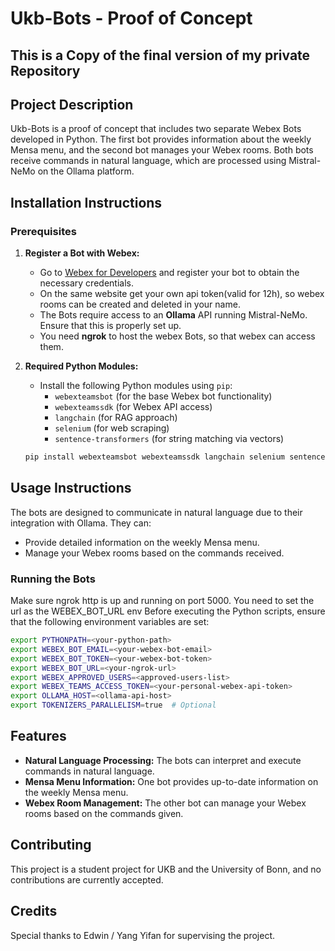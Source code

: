 # Ukb-Bots - Proof of Concept
## This is a Copy of the final version of my private Repository

## Project Description
Ukb-Bots is a proof of concept that includes two separate Webex Bots developed in Python. The first bot provides information about the weekly Mensa menu, and the second bot manages your Webex rooms. Both bots receive commands in natural language, which are processed using Mistral-NeMo on the Ollama platform.

## Installation Instructions

### Prerequisites
1. **Register a Bot with Webex:**
   - Go to [Webex for Developers](https://developer.webex.com) and register your bot to obtain the necessary credentials.
   - On the same website get your own api token(valid for 12h), so webex rooms can be created and deleted in your name.
   - The Bots require access to an **Ollama** API running Mistral-NeMo. Ensure that this is properly set up.
   - You need **ngrok** to host the webex Bots, so that webex can access them.

2. **Required Python Modules:**
   - Install the following Python modules using `pip`:
     - `webexteamsbot` (for the base Webex bot functionality)
     - `webexteamssdk` (for Webex API access)
     - `langchain` (for RAG approach)
     - `selenium` (for web scraping)
     - `sentence-transformers` (for string matching via vectors)

   ```bash
   pip install webexteamsbot webexteamssdk langchain selenium sentence-transformers
   ```

## Usage Instructions
The bots are designed to communicate in natural language due to their integration with Ollama. They can:
- Provide detailed information on the weekly Mensa menu.
- Manage your Webex rooms based on the commands received.

### Running the Bots
Make sure ngrok http is up and running on port 5000. You need to set the url as the WEBEX_BOT_URL env
Before executing the Python scripts, ensure that the following environment variables are set:

```bash
export PYTHONPATH=<your-python-path>
export WEBEX_BOT_EMAIL=<your-webex-bot-email>
export WEBEX_BOT_TOKEN=<your-webex-bot-token>
export WEBEX_BOT_URL=<your-ngrok-url>
export WEBEX_APPROVED_USERS=<approved-users-list>
export WEBEX_TEAMS_ACCESS_TOKEN=<your-personal-webex-api-token>
export OLLAMA_HOST=<ollama-api-host>
export TOKENIZERS_PARALLELISM=true  # Optional
```

## Features
- **Natural Language Processing:** The bots can interpret and execute commands in natural language.
- **Mensa Menu Information:** One bot provides up-to-date information on the weekly Mensa menu.
- **Webex Room Management:** The other bot can manage your Webex rooms based on the commands given.

## Contributing
This project is a student project for UKB and the University of Bonn, and no contributions are currently accepted.

## Credits
Special thanks to Edwin / Yang Yifan for supervising the project.

